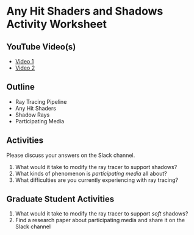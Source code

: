 # Any Hit Shaders and Shadows Activity Worksheet

## YouTube Video(s)

- [Video 1]()
- [Video 2]()

## Outline

- Ray Tracing Pipeline
- Any Hit Shaders
- Shadow Rays
- Participating Media

## Activities

Please discuss your answers on the Slack channel.

1. What would it take to modify the ray tracer to support shadows?
2. What kinds of phenomenon is _participating media_ all about?
3. What difficulties are you currently experiencing with ray tracing?

## Graduate Student Activities

1. What would it take to modify the ray tracer to support _soft_ shadows?
2. Find a research paper about participating media and share it on the Slack channel